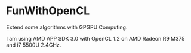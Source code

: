 # FunWithOpenCL
Extend some algorithms with GPGPU Computing.

I am using AMD APP SDK 3.0 with OpenCL 1.2 on AMD Radeon R9 M375 and i7 5500U 2.4GHz.
